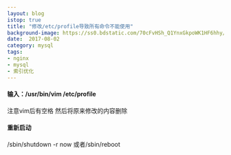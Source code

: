 ```yaml
---
layout: blog
istop: true
title: "修改/etc/profile导致所有命令不能使用"
background-image: https://ss0.bdstatic.com/70cFvHSh_Q1YnxGkpoWK1HF6hhy/it/u=2962384197,120518553&fm=27&gp=0.jpg
date:  2017-08-02
category: mysql
tags:
- nginx
- mysql
- 索引优化
---
```


#### 输入：/usr/bin/vim /etc/profile

注意vim后有空格
然后将原来修改的内容删除

#### 重新启动 
/sbin/shutdown -r now 或者/sbin/reboot